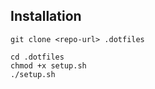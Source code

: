 ## Installation
```shell
git clone <repo-url> .dotfiles

cd .dotfiles
chmod +x setup.sh
./setup.sh
```
